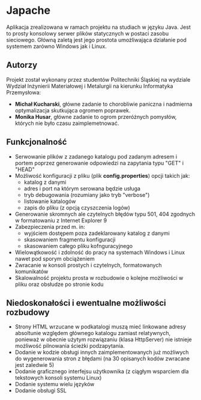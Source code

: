 # Japache
Aplikacja zrealizowana w ramach projektu na studiach w języku Java. Jest to prosty konsolowy serwer plików statycznych w postaci zasobu sieciowego. Główną zaletą jest jego prostota umożliwająca działanie pod systemem zarówno Windows jak i Linux.

## Autorzy
Projekt został wykonany przez studentów Politechniki Śląskiej na wydziale Wydział Inżynierii Materiałowej i Metalurgii na kierunku Informatyka Przemysłowa:
- **Michał Kucharski**, główne zadanie to chorobliwie paniczna i nadmierna optymalizacja skutkująca ogromem poprawek.
- **Monika Husar**, główne zadanie to ogrom przeróżnych pomysłów, których nie było czasu zaimplemetnować.

## Funkcjonalność
- Serwowanie plików z zadanego katalogu pod zadanym adresem i portem poprzez generowanie odpowiedzi na zapytania typu "GET" i "HEAD"
- Możliwość konfiguracji z pliku (plik **config.properties**) opcji takich jak:
  - katalog z danymi
  - adres i port na którym serowana będzie usługa
  - tryb debugowania (rozumiany jako tryb "verbose")
  - listowanie katalogów
  - zapis do pliku (z opcją czyszczenia logów)
- Generowanie skromnych ale czytelnych błędów typu 501, 404 zgodnych w formatowaniu z Internet Explorer 9
- Zabezpieczenia przed m. in:
  - wyjściem dostępem poza zadeklarowany katalog z danymi
  - skasowaniem fragmentu konfiguracji
  - skasowaniem całego pliku kofnguracyjnego
- Wielowątkowość i zdolność do pracy na systemach Windows i Linux nawet pod sporym obciążeniem
- Zwracanie w konsoli prostych i czytelnych, formatowanych komunikatów
- Skalowalność projektu prosta w rozbudowie o kolejne możliwości w pliku oraz obsłudze po stronie kodu

## Niedoskonałości i ewentualne możliwości rozbudowy
- Strony HTML wrzucane w podkatalogi muszą mieć linkowane adresy absoltunie względem głównego katalogu zamiast relatywnych, ponieważ w obecnie użytym rozwiązaniu (klasa HttpServer) nie istnieje możliwość pilnowania ścieżki podzapytania.
- Dodanie w kodzie obsługi innych zaimplementowanych już możliwych do wygenerowania stron z błędami (na 30 opisanych kodów zwracane jest zaledwie 5)
- Dodanie graficznego interfejsu użytkownika (z ciągłym wsparciem dla tekstowych konsoli systemu Linux)
- Dodanie systemu wielu języków
- Dodanie obsługi SSL